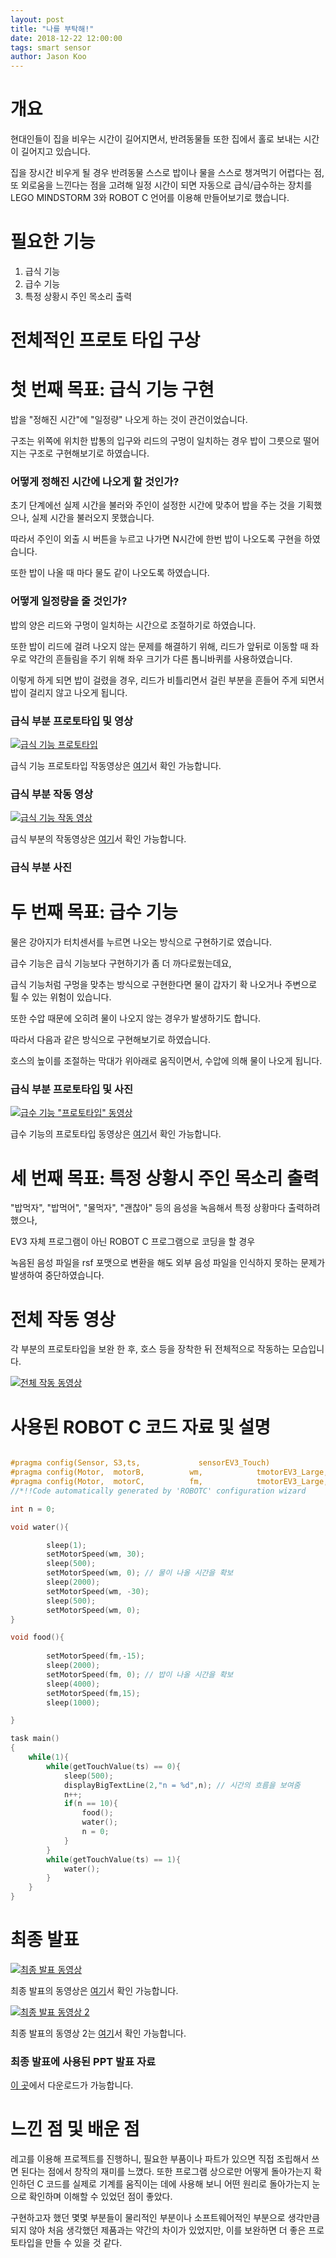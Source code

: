 ```yaml
---
layout: post
title: "나를 부탁해!"
date: 2018-12-22 12:00:00
tags: smart sensor
author: Jason Koo
---
```

<amp-img src="{{ site.baseurl }}assets/images/smart/logo.jpeg" width="746" height="732" layout="responsive" alt="" class="mb3"></amp-img>


# 개요

현대인들이 집을 비우는 시간이 길어지면서, 반려동물들 또한 집에서 홀로 보내는 시간이 길어지고 있습니다. 

집을 장시간 비우게 될 경우 반려동물 스스로 밥이나 물을 스스로 챙겨먹기 어렵다는 점, 또 외로움을 느낀다는 점을 고려해 일정 시간이 되면 자동으로 급식/급수하는 장치를 LEGO MINDSTORM 3와 ROBOT C 언어를 이용해 만들어보기로 했습니다.

# 필요한 기능

1. 급식 기능
2. 급수 기능
3. 특정 상황시 주인 목소리 출력

# 전체적인 프로토 타입 구상

<amp-img src="{{ site.baseurl }}assets/images/smart/earlyproto1.png" width="660" height="480" layout="responsive" alt="" class="mb3"></amp-img>
<amp-img src="{{ site.baseurl }}assets/images/smart/earrlyproto2.png" width="660" height="480" layout="responsive" alt="" class="mb3"></amp-img>

# 첫 번째 목표: 급식 기능 구현

밥을 "정해진 시간"에 "일정량" 나오게 하는 것이 관건이었습니다.

구조는 위쪽에 위치한 밥통의 입구와 리드의 구멍이 일치하는 경우 밥이 그릇으로 떨어지는 구조로 구현해보기로 하였습니다.

<amp-img src="{{ site.baseurl }}assets/images/smart/foodproto.jpeg" width="660" height="480" layout="responsive" alt="" class="mb3"></amp-img>
<amp-img src="{{ site.baseurl }}assets/images/smart/foodpic.jpeg" width="660" height="480" layout="responsive" alt="" class="mb3"></amp-img>


### 어떻게 정해진 시간에 나오게 할 것인가?

초기 단계에선 실제 시간을 불러와 주인이 설정한 시간에 맞추어 밥을 주는 것을 기획했으나, 실제 시간을 불러오지 못했습니다.

따라서 주인이 외출 시 버튼을 누르고 나가면 N시간에 한번 밥이 나오도록 구현을 하였습니다.

또한 밥이 나올 때 마다 물도 같이 나오도록 하였습니다.
 
 

### 어떻게 일정량을 줄 것인가?

밥의 양은 리드와 구멍이 일치하는 시간으로 조절하기로 하였습니다.

또한 밥이 리드에 걸려 나오지 않는 문제를 해결하기 위해, 리드가 앞뒤로 이동할 때 좌우로 약간의 흔들림을 주기 위해 좌우 크기가 다른 톱니바퀴를 사용하였습니다.

이렇게 하게 되면 밥이 걸렸을 경우, 리드가 비틀리면서 걸린 부분을 흔들어 주게 되면서 밥이 걸리지 않고 나오게 됩니다.


### 급식 부분 프로토타입 및 영상

<amp-img src="{{ site.baseurl }}assets/images/smart/foodpic.jpeg" width="660" height="480" layout="responsive" alt="" class="mb3"></amp-img>

[![급식 기능 프로토타입](http://img.youtube.com/vi/6vA1jK3CwDw/0.jpg)](https://youtu.be/6vA1jK3CwDw?t=0s)


급식 기능 프로토타입 작동영상은 [여기](https://youtu.be/6vA1jK3CwDw)서 확인 가능합니다.


### 급식 부분 작동 영상
[![급식 기능 작동 영상](http://img.youtube.com/vi/YhPrZVBfhKI/0.jpg)](https://youtu.be/YhPrZVBfhKI?t=0s)

급식 부분의 작동영상은 [여기](https://youtu.be/YhPrZVBfhKI)서 확인 가능합니다.

### 급식 부분 사진

<amp-img src="{{ site.baseurl }}assets/images/smart/food1.png" width="660" height="480" layout="responsive" alt="" class="mb3"></amp-img>
<amp-img src="{{ site.baseurl }}assets/images/smart/food2.png" width="660" height="480" layout="responsive" alt="" class="mb3"></amp-img>
<amp-img src="{{ site.baseurl }}assets/images/smart/food3.png" width="660" height="480" layout="responsive" alt="" class="mb3"></amp-img>


# 두 번째 목표: 급수 기능

물은 강아지가 터치센서를 누르면 나오는 방식으로 구현하기로 였습니다.

급수 기능은 급식 기능보다 구현하기가 좀 더 까다로웠는데요,

급식 기능처럼 구멍을 맞추는 방식으로 구현한다면 물이 갑자기 확 나오거나 주변으로 튈 수 있는 위험이 있습니다. 

또한 수압 때문에 오히려 물이 나오지 않는 경우가 발생하기도 합니다.

따라서 다음과 같은 방식으로 구현해보기로 하였습니다.

<amp-img src="{{ site.baseurl }}assets/images/smart/waterproto.jpeg" width="660" height="480" layout="responsive" alt="" class="mb3"></amp-img>

호스의 높이를 조절하는 막대가 위아래로 움직이면서, 수압에 의해 물이 나오게 됩니다.

### 급식 부분 프로토타입 및 사진

[![급수 기능 "프로토타입" 동영상](http://img.youtube.com/vi/EIERcRg1diA/0.jpg)](https://youtu.be/EIERcRg1diA)

급수 기능의 프로토타입 동영상은 [여기](https://youtu.be/EIERcRg1diA)서 확인 가능합니다.

<amp-img src="{{ site.baseurl }}assets/images/smart/water1.png" width="660" height="480" layout="responsive" alt="" class="mb3"></amp-img>



# 세 번째 목표: 특정 상황시 주인 목소리 출력

"밥먹자", "밥먹어", "물먹자", "괜찮아" 등의 음성을 녹음해서 특정 상황마다 출력하려 했으나,

EV3 자체 프로그램이 아닌 ROBOT C 프로그램으로 코딩을 할 경우

녹음된 음성 파일을 rsf 포맷으로 변환을 해도 외부 음성 파일을 인식하지 못하는 문제가 발생하여 중단하였습니다.


# 전체 작동 영상

각 부분의 프로토타입을 보완 한 후, 호스 등을 장착한 뒤 전체적으로 작동하는 모습입니다.

[![전체 작동 동영상](http://img.youtube.com/vi/nC1LY3DLXi8/0.jpg)](https://youtu.be/nC1LY3DLXi8)

# 사용된 ROBOT C 코드 자료 및 설명

```c

#pragma config(Sensor, S3,ts,             sensorEV3_Touch)
#pragma config(Motor,  motorB,          wm,            tmotorEV3_Large, PIDControl, encoder)
#pragma config(Motor,  motorC,          fm,            tmotorEV3_Large, PIDControl, encoder)
//*!!Code automatically generated by 'ROBOTC' configuration wizard               !!*//

int n = 0;

void water(){

		sleep(1);
		setMotorSpeed(wm, 30);
		sleep(500);
		setMotorSpeed(wm, 0); // 물이 나올 시간을 확보
		sleep(2000);
		setMotorSpeed(wm, -30);
		sleep(500);
		setMotorSpeed(wm, 0);
}

void food(){
    
		setMotorSpeed(fm,-15);
		sleep(2000);
		setMotorSpeed(fm, 0); // 밥이 나올 시간을 확보 
		sleep(4000);
		setMotorSpeed(fm,15);
		sleep(1000);

}

task main()
{
	while(1){
		while(getTouchValue(ts) == 0){
			sleep(500);
			displayBigTextLine(2,"n = %d",n); // 시간의 흐름을 보여줌
			n++;
			if(n == 10){
				food();
				water();
				n = 0;
			}
		}
		while(getTouchValue(ts) == 1){
			water();
		}
	}
}

```


# 최종 발표
[![최종 발표 동영상](http://img.youtube.com/vi/EpMMuc17u5E/0.jpg)](https://youtu.be/EpMMuc17u5E?t=0s)

최종 발표의 동영상은 [여기](https://youtu.be/EpMMuc17u5E)서 확인 가능합니다.

[![최종 발표 동영상 2](http://img.youtube.com/vi/7NC47wCmG0w/0.jpg)](https://youtu.be/7NC47wCmG0w?t=0s)

최종 발표의 동영상 2는 [여기](https://youtu.be/7NC47wCmG0w)서 확인 가능합니다.

### 최종 발표에 사용된 PPT 발표 자료
[이 곳](https://github.com/retrowavve/retrowavve.github.io/blob/master/assets/images/smart/saapresentation.pptx)에서 다운로드가 가능합니다.

# 느낀 점 및 배운 점

레고를 이용해 프로젝트를 진행하니, 필요한 부품이나 파트가 있으면 직접 조립해서 쓰면 된다는 점에서 창작의 재미를 느꼈다. 또한 프로그램 상으로만 어떻게 돌아가는지 확인하던 C 코드를 실제로 기계를 움직이는 데에 사용해 보니 어떤 원리로 돌아가는지 눈으로 확인하며 이해할 수 있었던 점이 좋았다.

구현하고자 했던 몇몇 부분들이 물리적인 부분이나 소프트웨어적인 부분으로 생각만큼 되지 않아 처음 생각했던 제품과는 약간의 차이가 있었지만, 이를 보완하면 더 좋은 프로토타입을 만들 수 있을 것 같다.
